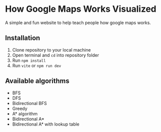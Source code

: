 <h1>How Google Maps Works Visualized</h1>

A simple and fun website to help teach people how google maps works.

## Installation
1. Clone repository to your local machine
2. Open terminal and `cd` into repository folder
3. Run `npm install`
4. Run `vite` or `npm run dev`

## Available algorithms
- BFS
- DFS
- Bidirectional BFS
- Greedy
- A* algorithm
- Bidirectional A*
- Bidirectional A* with lookup table
